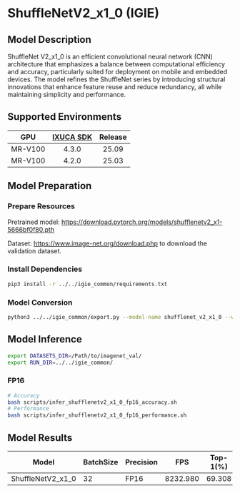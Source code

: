# ShuffleNetV2_x1_0 (IGIE)

## Model Description

ShuffleNet V2_x1_0 is an efficient convolutional neural network (CNN) architecture that emphasizes a balance between computational efficiency and accuracy, particularly suited for deployment on mobile and embedded devices. The model refines the ShuffleNet series by introducing structural innovations that enhance feature reuse and reduce redundancy, all while maintaining simplicity and performance.

## Supported Environments

| GPU    | [IXUCA SDK](https://gitee.com/deep-spark/deepspark#%E5%A4%A9%E6%95%B0%E6%99%BA%E7%AE%97%E8%BD%AF%E4%BB%B6%E6%A0%88-ixuca) | Release |
| :----: | :----: | :----: |
| MR-V100 | 4.3.0 | 25.09 |
| MR-V100 | 4.2.0 | 25.03 |

## Model Preparation

### Prepare Resources

Pretrained model: <https://download.pytorch.org/models/shufflenetv2_x1-5666bf0f80.pth>

Dataset: <https://www.image-net.org/download.php> to download the validation dataset.

### Install Dependencies

```bash
pip3 install -r ../../igie_common/requirements.txt
```

### Model Conversion

```bash
python3 ../../igie_common/export.py --model-name shufflenet_v2_x1_0 --weight shufflenetv2_x1-5666bf0f80.pth --output shufflenetv2_x1_0.onnx
```

## Model Inference

```bash
export DATASETS_DIR=/Path/to/imagenet_val/
export RUN_DIR=../../igie_common/
```

### FP16

```bash
# Accuracy
bash scripts/infer_shufflenetv2_x1_0_fp16_accuracy.sh
# Performance
bash scripts/infer_shufflenetv2_x1_0_fp16_performance.sh
```

## Model Results

| Model             | BatchSize | Precision | FPS      | Top-1(%) | Top-5(%) |
| ----------------- | --------- | --------- | -------- | -------- | -------- |
| ShuffleNetV2_x1_0 | 32        | FP16      | 8232.980 | 69.308   | 88.302   |
